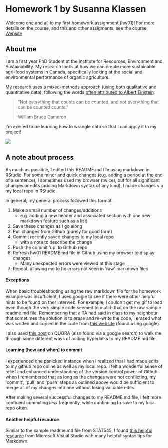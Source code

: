 # Homework 1 by Susanna Klassen

Welcome one and all to my first homework assignment (hw01)! For more details on the course, and this and other assigments, see the course <a href=http://stat545.com>Website</a>

## About me

I am a first year PhD Student at the Institute for Resources, Environment and Sustainability. My research looks at how we can create more sustainable agri-food systems in Canada, specifically looking at the social and environmental performance of organic agriculture. 

My research uses a mixed-methods approach (using both qualitative and quantitative data), following the words <a href="https://quoteinvestigator.com/2010/05/26/everything-counts-einstein/">often attributed to Albert Einstein</a>:

> "Not everything that counts can be counted, and not everything that can be counted counts."
>
> William Bruce Cameron 

I'm excited to be learning how to wrangle data so that I can apply it to my project!

![](https://i.pinimg.com/originals/15/10/29/15102907439824fb616f964e9dff5415.gif)

## A note about process

As much as possible, I edited this README.md file using markdown in RStudio. For some minor and quick changes (e.g. adding a period at the end of a sentence), I sometimes used my browser (twice), but for all significant changes or edits (adding Markdown syntax of any kind), I made changes via my local repo in RStudio. 

In general, my general process followed this format:
1. Make a small number of changes/additions 
    - e.g. adding a new header and associated section with one new markdown feature such as a list)
2. Save these changes as I go along
3. Pull changes from Github (purely for good form)
4. Commit recently saved changes to my local repo
    - with a note to describe the change
5. Push the commit 'up' to Github repo
6. Refresh hw01 README.md file in Github using my browser to display changes
    - Many unexpected errors were viewed at this stage 
7. Repeat, allowing me to fix errors not seen in 'raw' markdown files

#### Exceptions
When basic troubleshooting using the raw markdown file for the homework example was insufficient, I used google to see if there were other helpful hints to be found on ther interweb. For example, I couldn't get my gif to load even though the very simple code seemed to match that on the raw sample readme.md file. Remembering that a TA had said in class to my neighbour that sometimes the solution is to erase and re-write the code, I erased what was written and copied in the code from <a href= "https://gist.githubusercontent.com/jhsu/2550829/raw/0cb4f77d83e0783e89d361df0f8501ddb668d2fb/gifs.markdown">this website</a> (found using google). 

I also used <a href="https://www.quora.com/How-do-I-create-a-hyperlink-in-the-README-file-in-my-GitHub-account-which-would-redirect-to-a-new-page-containing-the-project-explanation">this post</a> on QUORA (also found via a google search) to walk me through some different ways of adding hyperlinks to my README.md file. 

#### Learning [how and when] to commit

I experienced one panicked instance when I realized that I had made edits to my github repo online as well as my local repo. I felt a wonderful sense of relief and enhanced understanding of the version control power of Github when I remembered that as long as the changes were not conflicting, my 'commit', 'pull' and 'push' steps as outlined above would be sufficient to merge all of my changes into one without losing valuable edits. 

After making several successful changes to my README.md file, I felt more confident commiting *less* frequently, while continuing to save to my local repo often. 

#### Another helpful resource

Similar to the sample readme.md file from STAT545, I found <a href="https://docs.microsoft.com/en-us/vsts/reference/markdown-guidance">this helpful resource</a> from Microsoft Visual Studio with many helpful syntax tips for Markdown. 

